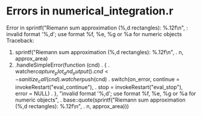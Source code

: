 # Errors in numerical_integration.r


Error in sprintf("Riemann sum approximation (%,d rectangles): %.12f\n", : invalid format '%,d'; use format %f, %e, %g or %a for numeric objects
Traceback:

1. sprintf("Riemann sum approximation (%,d rectangles): %.12f\n", 
 .     n, approx_area)
2. .handleSimpleError(function (cnd) 
 . {
 .     watcher$capture_plot_and_output()
 .     cnd <- sanitize_call(cnd)
 .     watcher$push(cnd)
 .     switch(on_error, continue = invokeRestart("eval_continue"), 
 .         stop = invokeRestart("eval_stop"), error = NULL)
 . }, "invalid format '%,d'; use format %f, %e, %g or %a for numeric objects", 
 .     base::quote(sprintf("Riemann sum approximation (%,d rectangles): %.12f\n", 
 .         n, approx_area)))

